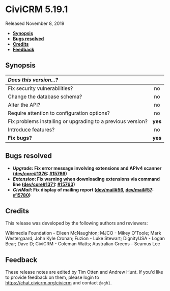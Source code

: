# CiviCRM 5.19.1

Released November 8, 2019

- **[Synopsis](#synopsis)**
- **[Bugs resolved](#bugs)**
- **[Credits](#credits)**
- **[Feedback](#feedback)**

## <a name="synopsis"></a>Synopsis

| *Does this version...?*                                         |         |
|:--------------------------------------------------------------- |:-------:|
| Fix security vulnerabilities?                                   |   no    |
| Change the database schema?                                     |   no    |
| Alter the API?                                                  |   no    |
| Require attention to configuration options?                     |   no    |
| Fix problems installing or upgrading to a previous version?     | **yes** |
| Introduce features?                                             |   no    |
| **Fix bugs?**                                                   | **yes** |

## <a name="bugs"></a>Bugs resolved

* **_Upgrade_: Fix error message involving extensions and APIv4 scanner ([dev/core#1376](https://lab.civicrm.org/dev/core/issues/1376): [#15766](https://github.com/civicrm/civicrm-core/pull/15766))**
* **_Extension_: Fix warning when downloading extensions via command line ([dev/core#1371](https://lab.civicrm.org/dev/core/issues/1371): [#15763](https://github.com/civicrm/civicrm-core/pull/15763))**
* **_CiviMail_: Fix display of mailing report ([dev/mail#56](https://lab.civicrm.org/dev/mail/issues/56), [dev/mail#57](https://lab.civicrm.org/dev/mail/issues/57): [#15780](https://github.com/civicrm/civicrm-core/pull/15780))**

## <a name="credits"></a>Credits

This release was developed by the following authors and reviewers:

Wikimedia Foundation - Eileen McNaughton;  MJCO - Mikey O'Toole;
Mark Westergaard; John Kyle Cronan; Fuzion - Luke Stewart;
DignityUSA - Logan Bear; Dave D; CiviCRM - Coleman Watts;
Australian Greens - Seamus Lee

## <a name="feedback"></a>Feedback

These release notes are edited by Tim Otten and Andrew Hunt.  If you'd like to
provide feedback on them, please login to https://chat.civicrm.org/civicrm and
contact `@agh1`.
